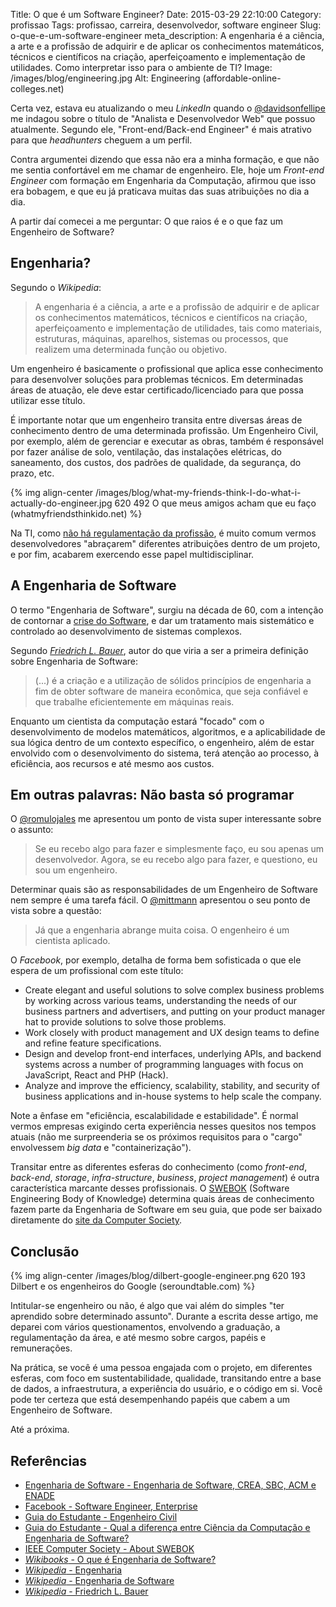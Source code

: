 Title: O que é um Software Engineer?
Date: 2015-03-29 22:10:00
Category: profissao
Tags: profissao, carreira, desenvolvedor, software engineer
Slug: o-que-e-um-software-engineer
meta_description: A engenharia é a ciência, a arte e a profissão de adquirir e de aplicar os conhecimentos matemáticos, técnicos e científicos na criação, aperfeiçoamento e implementação de utilidades. Como interpretar isso para o ambiente de TI?
Image: /images/blog/engineering.jpg
Alt: Engineering (affordable-online-colleges.net)

Certa vez, estava eu atualizando o meu _LinkedIn_ quando o
[@davidsonfellipe](https://twitter.com/davidsonfellipe "Acompanhe o Davi do Som no Twitter") me indagou sobre o título de "Analista e Desenvolvedor Web" que possuo atualmente. Segundo ele, "Front-end/Back-end Engineer" é mais atrativo para que _headhunters_ cheguem a um perfil.

<!-- PELICAN_END_SUMMARY -->

Contra argumentei dizendo que essa não era a minha formação, e que não me
sentia confortável em me chamar de engenheiro. Ele, hoje um _Front-end Engineer_
com formação em Engenharia da Computação, afirmou que isso era bobagem, e que
eu já praticava muitas das suas atribuições no dia a dia.

A partir daí comecei a me perguntar: O que raios é e o que faz um Engenheiro
de Software?

## Engenharia?

Segundo o _Wikipedia_:

> A engenharia é a ciência, a arte e a profissão de adquirir e de aplicar os
> conhecimentos matemáticos, técnicos e científicos na criação,
> aperfeiçoamento e implementação de utilidades, tais como materiais,
> estruturas, máquinas, aparelhos, sistemas ou processos, que realizem uma
> determinada função ou objetivo.

Um engenheiro é basicamente o profissional que aplica esse conhecimento para
desenvolver soluções para problemas técnicos. Em determinadas áreas de
atuação, ele deve estar certificado/licenciado para que possa utilizar esse
título.

É importante notar que um engenheiro transita entre diversas áreas de
conhecimento dentro de uma determinada profissão. Um Engenheiro Civil,
por exemplo, além de gerenciar e executar as obras, também é responsável
por fazer análise de solo, ventilação, das instalações elétricas, do
saneamento, dos custos, dos padrões de qualidade, da segurança, do prazo, etc.

{% img align-center /images/blog/what-my-friends-think-I-do-what-i-actually-do-engineer.jpg 620 492 O que meus amigos acham que eu faço (whatmyfriendsthinkido.net) %}

Na TI, como [não há regulamentação da profissão](http://www.profissionaisti.com.br/2013/06/14-motivos-para-voce-ser-contra-a-regulamentacao-dos-profissionais-de-ti/ "14 motivos para você ser contra a regulamentação dos profissionais de TI"),
é muito comum vermos desenvolvedores "abraçarem" diferentes atribuições dentro
de um projeto, e por fim, acabarem exercendo esse papel multidisciplinar.

## A Engenharia de Software

O termo "Engenharia de Software", surgiu na década de 60, com a intenção de
contornar a [crise do Software](http://pt.wikipedia.org/wiki/Crise_do_software "Leia mais no Wikipedia"),
e dar um tratamento mais sistemático e controlado ao desenvolvimento de
sistemas complexos.

Segundo _[Friedrich L. Bauer](http://en.wikipedia.org/wiki/Friedrich_L._Bauer "Leia mais sobre Bauer no Wikipedia")_,
autor do que viria a ser a primeira definição sobre Engenharia de Software:

> (...) é a criação e a utilização de sólidos princípios de engenharia a fim
> de obter software de maneira econômica, que seja confiável e que trabalhe
> eficientemente em máquinas reais.

Enquanto um cientista da computação estará "focado" com o desenvolvimento de
modelos matemáticos, algoritmos, e a aplicabilidade de sua lógica dentro de um
contexto específico, o engenheiro, além de estar envolvido com o desenvolvimento
do sistema, terá atenção ao processo, à eficiência, aos recursos e até mesmo
aos custos.

## Em outras palavras: Não basta só programar

O [@romulojales](http://twitter.com/romulojales "Siga o Jales no Twitter") me
apresentou um ponto de vista super interessante sobre o assunto:

> Se eu recebo algo para fazer e simplesmente faço, eu sou apenas um
> desenvolvedor. Agora, se eu recebo algo para fazer, e questiono, eu sou
> um engenheiro.

Determinar quais são as responsabilidades de um Engenheiro de Software nem
sempre é uma tarefa fácil. O [@mittmann](http://twitter.com/mittmann "Siga o Cleiton no Twitter")
apresentou o seu ponto de vista sobre a questão:

> Já que a engenharia abrange muita coisa. O engenheiro é um cientista aplicado.

O _Facebook_, por exemplo, detalha de forma bem sofisticada o que ele espera de
um profissional com este título:

- Create elegant and useful solutions to solve complex business problems by working across various teams, understanding the needs of our business partners and advertisers, and putting on your product manager hat to provide solutions to solve those problems.
- Work closely with product management and UX design teams to define and refine feature specifications.
- Design and develop front-end interfaces, underlying APIs, and backend systems across a number of programming languages with focus on JavaScript, React and PHP (Hack).
- Analyze and improve the efficiency, scalability, stability, and security of business applications and in-house systems to help scale the company.

Note a ênfase em "eficiência, escalabilidade e estabilidade". É normal vermos
empresas exigindo certa experiência nesses quesitos nos tempos atuais (não me
surpreenderia se os próximos requisitos para o "cargo" envolvessem _big data_
e "containerização").

Transitar entre as diferentes esferas do conhecimento (como _front-end_,
_back-end_, _storage_, _infra-structure_, _business_, _project management_)
é outra característica marcante desses profissionais.
O [SWEBOK](http://pt.wikipedia.org/wiki/Software_Engineering_Body_of_Knowledge "Leia mais no Wikipedia") (Software Engineering Body of Knowledge)
determina quais áreas de conhecimento fazem parte da Engenharia de Software em
seu guia, que pode ser baixado diretamente do [site da Computer Society](http://www.computer.org/web/swebok/index "Baixe o guia V3 da SWEBOK").

## Conclusão

{% img align-center /images/blog/dilbert-google-engineer.png 620 193 Dilbert e os engenheiros do Google (seroundtable.com) %}

Intitular-se engenheiro ou não, é algo que vai além do simples "ter aprendido
sobre determinado assunto". Durante a escrita desse artigo, me deparei com
vários questionamentos, envolvendo a graduação, a regulamentação da área,
e até mesmo sobre cargos, papéis e remunerações.

Na prática, se você é uma pessoa engajada com o projeto, em diferentes esferas,
com foco em sustentabilidade, qualidade, transitando entre a base de dados,
a infraestrutura, a experiência do usuário, e o código em si. Você pode ter
certeza que está desempenhando papéis que cabem a um Engenheiro de Software.

Até a próxima.

## Referências

- [Engenharia de Software - Engenharia de Software, CREA, SBC, ACM e ENADE](https://engenhariasoftware.wordpress.com/2014/07/04/engenharia-de-software-crea-sbc-acm-e-enade/)
- [Facebook - Software Engineer, Enterprise](https://www.facebook.com/careers/department?dept=grad&req=a0I1200000G4LPgEAN)
- [Guia do Estudante - Engenheiro Civil](http://guiadoestudante.abril.com.br/profissoes/engenharia-producao/engenharia-civil-685209.shtml)
- [Guia do Estudante - Qual a diferença entre Ciência da Computação e Engenharia de Software?](http://guiadoestudante.abril.com.br/orientacao-vocacional/consulte-orientador/qual-diferenca-ciencia-computacao-engenharia-software-731291.shtml)
- [IEEE Computer Society - About SWEBOK](http://www.computer.org/web/swebok/index)
- [_Wikibooks_ - O que é Engenharia de Software?](http://pt.wikibooks.org/wiki/Engenharia_de_Software/O_que_%C3%A9_Engenharia_de_Software%3F)
- [_Wikipedia_ - Engenharia](http://pt.wikipedia.org/wiki/Engenharia)
- [_Wikipedia_ - Engenharia de Software](http://pt.wikipedia.org/wiki/Engenharia_de_software "Leia mais sobre no Wikipedia")
- [_Wikipedia_ - Friedrich L. Bauer](http://en.wikipedia.org/wiki/Friedrich_L._Bauer)
